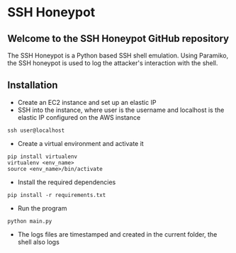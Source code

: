 # SSH Honeypot

## Welcome to the SSH Honeypot GitHub repository

The SSH Honeypot is a Python based SSH shell emulation. Using Paramiko, the SSH honeypot is used to log the attacker's interaction with the shell. 

## Installation

- Create an EC2 instance and set up an elastic IP
- SSH into the instance, where user is the username and localhost is the elastic IP configured on the AWS instance
```
ssh user@localhost
```
- Create a virtual environment and activate it 
```
pip install virtualenv
virtualenv <env_name>
source <env_name>/bin/activate
```
- Install the required dependencies
```
pip install -r requirements.txt
```


- Run the program
```
python main.py
```
- The logs files are timestamped and created in the current folder, the shell also logs 


